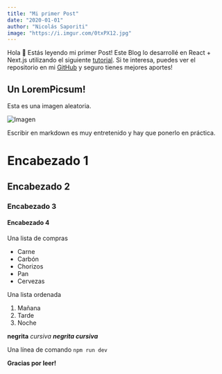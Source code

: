 ```yaml
---
title: "Mi primer Post"
date: "2020-01-01"
author: "Nicolás Saporiti"
image: "https://i.imgur.com/0txPX12.jpg"
---
```


Hola 👋 Estás leyendo mi primer Post! Este Blog lo desarrollé en React + Next.js utilizando el siguiente [tutorial](https://nextjs.org/learn/basics/create-nextjs-app?utm_source=next-site&utm_medium=nav-cta&utm_campaign=next-website).
Si te interesa, puedes ver el repositorio en mi [GitHub](https://github.com/nicosaporiti/nextjs-blog) y seguro tienes mejores aportes!

## Un LoremPicsum!

Esta es una imagen aleatoria.

![Imagen](https://picsum.photos/300/200)  

Escribir en markdown es muy entretenido y hay que ponerlo en práctica.
# Encabezado 1
## Encabezado 2
### Encabezado 3
#### Encabezado 4

Una lista de compras

* Carne
* Carbón
* Chorizos
* Pan
* Cervezas

Una lista ordenada

1. Mañana
2. Tarde
3. Noche

**negrita**
*cursiva*
***negrita cursiva***

Una línea de comando `npm run dev`

**Gracias por leer!**